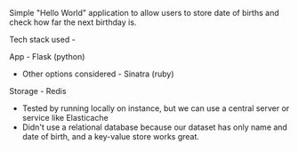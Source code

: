 Simple "Hello World" application to allow users to store date of births and check how far the next birthday is.

Tech stack used - 

App - Flask (python)
* Other options considered - Sinatra (ruby)


Storage - Redis
* Tested by running locally on instance, but we can use a central server or service like Elasticache
* Didn't use a relational database because our dataset has only name and date of birth, and a key-value store works great.
